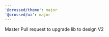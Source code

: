 ```yaml
---
'@crossed/theme': major
'@crossed/ui': major
---
```


Master Pull request to upgrade lib to design V2
